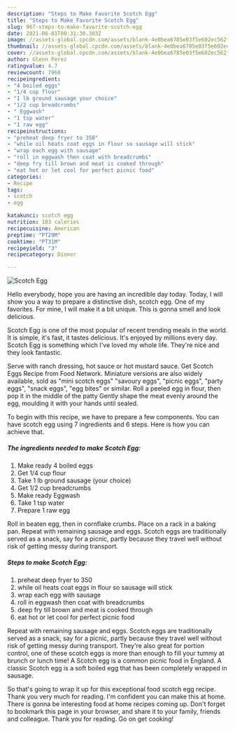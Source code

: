 ```yaml
---
description: "Steps to Make Favorite Scotch Egg"
title: "Steps to Make Favorite Scotch Egg"
slug: 967-steps-to-make-favorite-scotch-egg
date: 2021-06-01T00:31:30.303Z
image: //assets-global.cpcdn.com/assets/blank-4e0bea6785e03f5e602ec562f230caae08da540cada707380b4fe1bbebba43da.png
thumbnail: //assets-global.cpcdn.com/assets/blank-4e0bea6785e03f5e602ec562f230caae08da540cada707380b4fe1bbebba43da.png
cover: //assets-global.cpcdn.com/assets/blank-4e0bea6785e03f5e602ec562f230caae08da540cada707380b4fe1bbebba43da.png
author: Glenn Perez
ratingvalue: 4.7
reviewcount: 7960
recipeingredient:
- "4 boiled eggs"
- "1/4 cup flour"
- "1 lb ground sausage your choice"
- "1/2 cup breadcrumbs"
- " Eggwash"
- "1 tsp water"
- "1 raw egg"
recipeinstructions:
- "preheat deep fryer to 350"
- "while oil heats coat eggs in flour so sausage will stick"
- "wrap each egg with sausage"
- "roll in eggwash then coat with breadcrumbs"
- "deep fry till brown and meat is cooked through"
- "eat hot or let cool for perfect picnic food"
categories:
- Recipe
tags:
- scotch
- egg

katakunci: scotch egg 
nutrition: 183 calories
recipecuisine: American
preptime: "PT29M"
cooktime: "PT31M"
recipeyield: "3"
recipecategory: Dinner

---
```



![Scotch Egg](//assets-global.cpcdn.com/assets/blank-4e0bea6785e03f5e602ec562f230caae08da540cada707380b4fe1bbebba43da.png)

Hello everybody, hope you are having an incredible day today. Today, I will show you a way to prepare a distinctive dish, scotch egg. One of my favorites. For mine, I will make it a bit unique. This is gonna smell and look delicious.

Scotch Egg is one of the most popular of recent trending meals in the world. It is simple, it's fast, it tastes delicious. It's enjoyed by millions every day. Scotch Egg is something which I've loved my whole life. They're nice and they look fantastic.

Serve with ranch dressing, hot sauce or hot mustard sauce. Get Scotch Eggs Recipe from Food Network. Miniature versions are also widely available, sold as &#34;mini scotch eggs&#34; &#34;savoury eggs&#34;, &#34;picnic eggs&#34;, &#34;party eggs&#34;, &#34;snack eggs&#34;, &#34;egg bites&#34; or similar. Roll a peeled egg in flour, then pop it in the middle of the patty Gently shape the meat evenly around the egg, moulding it with your hands until sealed.


To begin with this recipe, we have to prepare a few components. You can have scotch egg using 7 ingredients and 6 steps. Here is how you can achieve that.

<!--inarticleads1-->

##### The ingredients needed to make Scotch Egg:

1. Make ready 4 boiled eggs
1. Get 1/4 cup flour
1. Take 1 lb ground sausage (your choice)
1. Get 1/2 cup breadcrumbs
1. Make ready  Eggwash
1. Take 1 tsp water
1. Prepare 1 raw egg


Roll in beaten egg, then in cornflake crumbs. Place on a rack in a baking pan. Repeat with remaining sausage and eggs. Scotch eggs are traditionally served as a snack, say for a picnic, partly because they travel well without risk of getting messy during transport. 

<!--inarticleads2-->

##### Steps to make Scotch Egg:

1. preheat deep fryer to 350
1. while oil heats coat eggs in flour so sausage will stick
1. wrap each egg with sausage
1. roll in eggwash then coat with breadcrumbs
1. deep fry till brown and meat is cooked through
1. eat hot or let cool for perfect picnic food


Repeat with remaining sausage and eggs. Scotch eggs are traditionally served as a snack, say for a picnic, partly because they travel well without risk of getting messy during transport. They&#39;re also great for portion control, one of these scotch eggs is more than enough to fill your tummy at brunch or lunch time! A Scotch egg is a common picnic food in England. A classic Scotch egg is a soft boiled egg that has been completely wrapped in sausage. 

So that's going to wrap it up for this exceptional food scotch egg recipe. Thank you very much for reading. I'm confident you can make this at home. There is gonna be interesting food at home recipes coming up. Don't forget to bookmark this page in your browser, and share it to your family, friends and colleague. Thank you for reading. Go on get cooking!
